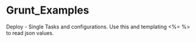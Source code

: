 # Grunt_Examples

Deploy - Single Tasks and configurations. Use this and templating <%= %> to read json values.


